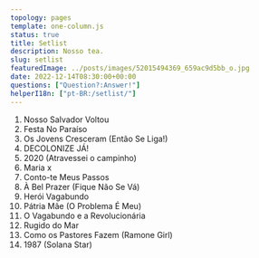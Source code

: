 ```yaml
---
topology: pages
template: one-column.js
status: true
title: Setlist
description: Nosso tea.
slug: setlist
featuredImage: ../posts/images/52015494369_659ac9d5bb_o.jpg
date: 2022-12-14T08:30:00+00:00
questions: ["Question?:Answer!"]
helperI18n: ["pt-BR:/setlist/"]
---
```


1. Nosso Salvador Voltou
2. Festa No Paraíso
3. Os Jovens Cresceram (Então Se Liga!)
4. DECOLONIZE JÁ!
5. 2020 (Atravessei o campinho)
6. Maria x
7. Conto-te Meus Passos
8. À Bel Prazer (Fique Não Se Vá)
9. Herói Vagabundo
10. Pátria Mãe (O Problema É Meu)
11. O Vagabundo e a Revolucionária
12. Rugido do Mar
13. Como os Pastores Fazem (Ramone Girl)
14. 1987 (Solana Star)
